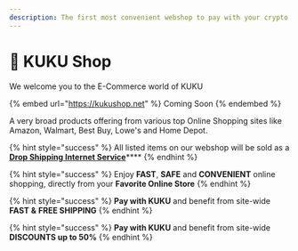 ```yaml
---
description: The first most convenient webshop to pay with your crypto
---
```


# 🛒 KUKU Shop

We welcome you to the E-Commerce world of KUKU

{% embed url="https://kukushop.net" %}
Coming Soon
{% endembed %}

A very broad products offering from various top Online Shopping sites like Amazon, Walmart, Best Buy, Lowe's and Home Depot.

{% hint style="success" %}
All listed items on our webshop will be sold as a [**Drop Shipping Internet Service**](../../knowledge-center/glossary-and-vocab.md)****
{% endhint %}

{% hint style="success" %}
Enjoy **FAST**, **SAFE** and **CONVENIENT** online shopping, directly from your **Favorite Online Store**
{% endhint %}

{% hint style="success" %}
**Pay with KUKU** and benefit from site-wide **FAST &** **FREE SHIPPING**
{% endhint %}

{% hint style="success" %}
**Pay with KUKU** and benefit from site-wide **DISCOUNTS up to 50%**
{% endhint %}
